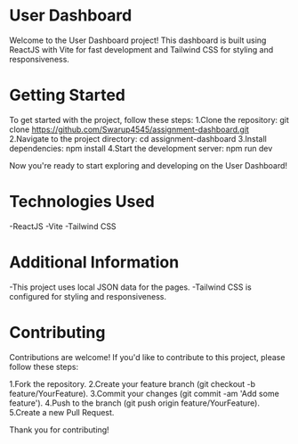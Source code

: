 # User Dashboard

Welcome to the User Dashboard project! This dashboard is built using ReactJS with Vite for fast development and Tailwind CSS for styling and responsiveness.

# Getting Started

To get started with the project, follow these steps:
1.Clone the repository:
   git clone https://github.com/Swarup4545/assignment-dashboard.git
2.Navigate to the project directory:
   cd assignment-dashboard
3.Install dependencies:
  npm install
4.Start the development server:
  npm run dev

  Now you're ready to start exploring and developing on the User Dashboard!
# Technologies Used  
-ReactJS
-Vite
-Tailwind CSS

# Additional Information

-This project uses local JSON data for the pages.
-Tailwind CSS is configured for styling and responsiveness.

# Contributing

Contributions are welcome! If you'd like to contribute to this project, please follow these steps:

1.Fork the repository.
2.Create your feature branch (git checkout -b feature/YourFeature).
3.Commit your changes (git commit -am 'Add some feature').
4.Push to the branch (git push origin feature/YourFeature).
5.Create a new Pull Request.

Thank you for contributing!
